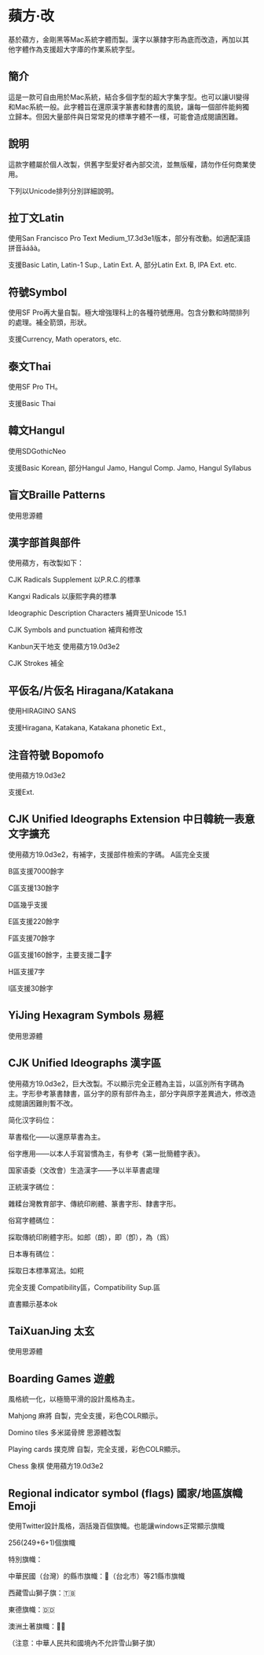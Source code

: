 # 蘋方·改
基於蘋方，金剛黑等Mac系統字體而製。漢字以篆隸字形為底而改造，再加以其他字體作為支援超大字庫的作業系統字型。

## 簡介
這是一款可自由用於Mac系統，結合多個字型的超大字集字型。也可以讓UI變得和Mac系統一般。此字體旨在還原漢字篆書和隸書的風貌，讓每一個部件能夠獨立歸本。但因大量部件與日常常見的標準字體不一樣，可能會造成閱讀困難。

## 說明
這款字體屬於個人改製，供舊字型愛好者內部交流，並無版權，請勿作任何商業使用。

下列以Unicode排列分別詳細說明。

## 拉丁文Latin 
使用San Francisco Pro Text Medium_17.3d3e1版本，部分有改動。如適配漢語拼音āáǎà。

支援Basic Latin, Latin-1 Sup., Latin Ext. A, 部分Latin Ext. B, IPA Ext. etc.

## 符號Symbol
使用SF Pro再大量自製。極大增強理科上的各種符號應用。包含分數和時間排列的處理。補全箭頭，形狀。

支援Currency, Math operators, etc.

## 泰文Thai
使用SF Pro TH。

支援Basic Thai

## 韓文Hangul
使用SDGothicNeo

支援Basic Korean, 部分Hangul Jamo, Hangul Comp. Jamo, Hangul Syllabus

## 盲文Braille Patterns
使用思源體

## 漢字部首與部件
使用蘋方，有改製如下：

CJK Radicals Supplement 以P.R.C.的標準

Kangxi Radicals 以康熙字典的標準

Ideographic Description Characters 補齊至Unicode 15.1

CJK Symbols and punctuation 補齊和修改

Kanbun天干地支 使用蘋方19.0d3e2

CJK Strokes 補全

## 平仮名/片仮名 Hiragana/Katakana
使用HIRAGINO SANS

支援Hiragana, Katakana, Katakana phonetic Ext., 

## 注音符號 Bopomofo
使用蘋方19.0d3e2

支援Ext.

## CJK Unified Ideographs Extension 中日韓統一表意文字擴充
使用蘋方19.0d3e2，有補字，支援部件檢索的字碼。
A區完全支援

B區支援7000餘字

C區支援130餘字

D區幾乎支援

E區支援220餘字

F區支援70餘字

G區支援160餘字，主要支援二𫈉字

H區支援7字

I區支援30餘字

## YiJing Hexagram Symbols 易經
使用思源體

## CJK Unified Ideographs 漢字區
使用蘋方19.0d3e2，巨大改製。不以顯示完全正體為主旨，以區別所有字碼為主。字形參考篆書隸書，區分字的原有部件為主，部分字與原字差異過大，修改造成閱讀困難則暫不改。

简化汉字码位：

草書楷化——以還原草書為主。

俗字應用——以本人手寫習慣為主，有參考《第一批簡體字表》。

国家语委（文改會）生造漢字——予以半草書處理

正統漢字碼位：

雜糅台灣教育部字、傳統印刷體、篆書字形、隸書字形。

俗寫字體碼位：

採取傳統印刷體字形。如郎（朗），即（卽），為（爲）

日本專有碼位：

採取日本標準寫法。如糀

完全支援 Compatibility區，Compatibility Sup.區

直書顯示基本ok

## TaiXuanJing 太玄
使用思源體

## Boarding Games 遊戲
風格統一化，以極簡平滑的設計風格為主。

Mahjong 麻將
自製，完全支援，彩色COLR顯示。

Domino tiles 多米諾骨牌
思源體改製

Playing cards 撲克牌
自製，完全支援，彩色COLR顯示。

Chess 象棋
使用蘋方19.0d3e2

## Regional indicator symbol (flags) 國家/地區旗幟Emoji
使用Twitter設計風格，涵括幾百個旗幟。也能讓windows正常顯示旗幟

256(249+6+1)個旗幟

特別旗幟：

中華民國（台灣）的縣市旗幟：🏴󠁴󠁷󠁴󠁰󠁥󠁿（台北市）等21縣市旗幟

西藏雪山獅子旗：🇹🇧

東德旗幟：🇩🇩

澳洲土著旗幟：🏴‍🦘

（注意：中華人民共和國境內不允許雪山獅子旗）






